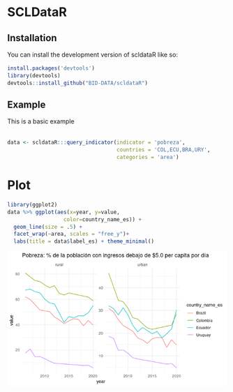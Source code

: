 
# SCLDataR


## Installation

You can install the development version of scldataR like so:

``` r
install.packages('devtools')
library(devtools)
devtools::install_github("BID-DATA/scldataR") 
```

## Example

This is a basic example

``` r

data <- scldataR:::query_indicator(indicator = 'pobreza',
                                   countries = 'COL,ECU,BRA,URY',
                                   categories = 'area')
```

# Plot
``` r
library(ggplot2)
data %>% ggplot(aes(x=year, y=value,
                  color=country_name_es)) +  
  geom_line(size = .5) + 
  facet_wrap(~area, scales = "free_y")+
  labs(title = data$label_es) + theme_minimal()
```

![e_g](inst/img/plot_eg.png)

